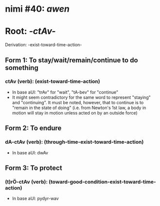 # nimi #40: *awen*
# Root: *-ctAv-*
Derivation: -exist-toward-time-action-

## Form 1: To stay/wait/remain/continue to do something
### ctAv (verb): (exist-toward-time-action)
* In base aUI: "trAv" for "wait", "tA-bev" for "continue"
* It might seem contradictory for the same word to represent "staying" and "continuing". It must be noted, however, that to continue is to "remain in the state of doing" (i.e. from Newton's 1st law, a body in motion will stay in motion unless acted on by an outside force)

## Form 2: To endure
### dA-ctAv (verb): (through-time-exist-toward-time-action)
* In base aUI: dwAv

## Form 3: To protect
### (t)rÖ-ctAv (verb): (toward-good-condition-exist-toward-time-action)
* In base aUI: pydyr-wav



